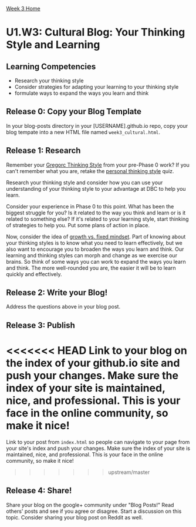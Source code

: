 [Week 3 Home](./)

# U1.W3: Cultural Blog: Your Thinking Style and Learning

## Learning Competencies
- Research your thinking style
- Consider strategies for adapting your learning to your thinking style
- formulate ways to expand the ways you learn and think

## Release 0: Copy your Blog Template
In your blog-posts directory in your [USERNAME].github.io repo, copy your blog tempate into a new HTML file named `week3_cultural.html`. 

## Release 1: Research

Remember your [Gregorc Thinking Style](http://web.cortland.edu/andersmd/learning/gregorc.htm) from your pre-Phase 0 work? If you can't remember what you are, retake the [personal thinking style](http://www.thelearningweb.net/personalthink.html) quiz. 

Research your thinking style and consider how you can use your understanding of your thinking style to your advantage at DBC to help you learn.

Consider your experience in Phase 0 to this point. What has been the biggest struggle for you? Is it related to the way you think and learn or is it related to something else? If it's related to your learning style, start thinking of strategies to help you. Put some plans of action in place. 

Now, consider the idea of [growth vs. fixed mindset](http://www.brainpickings.org/index.php/2014/01/29/carol-dweck-mindset/). Part of knowing about your thinking styles is to know what you need to learn effectively, but we also want to encourage you to broaden the ways you learn and think. Our learning and thinking styles can morph and change as we exercise our brains. So think of some ways you can work to expand the ways you learn and think. The more well-rounded you are, the easier it will be to learn quickly and effectively.


## Release 2: Write your Blog!
Address the questions above in your blog post. 

## Release 3: Publish
<<<<<<< HEAD
Link to your blog on the index of your github.io site and push your changes. Make sure the index of your site is maintained, nice, and professional. This is your face in the online community, so make it nice!
=======
Link to your post from `index.html` so people can navigate to your page from your site's index and push your changes. Make sure the index of your site is maintained, nice, and professional. This is your face in the online community, so make it nice!
>>>>>>> upstream/master

## Release 4: Share!

Share your blog on the google+ community under "Blog Posts!" Read others' posts and see if you agree or disagree. Start a discussion on this topic.  Consider sharing your blog post on Reddit as well.
